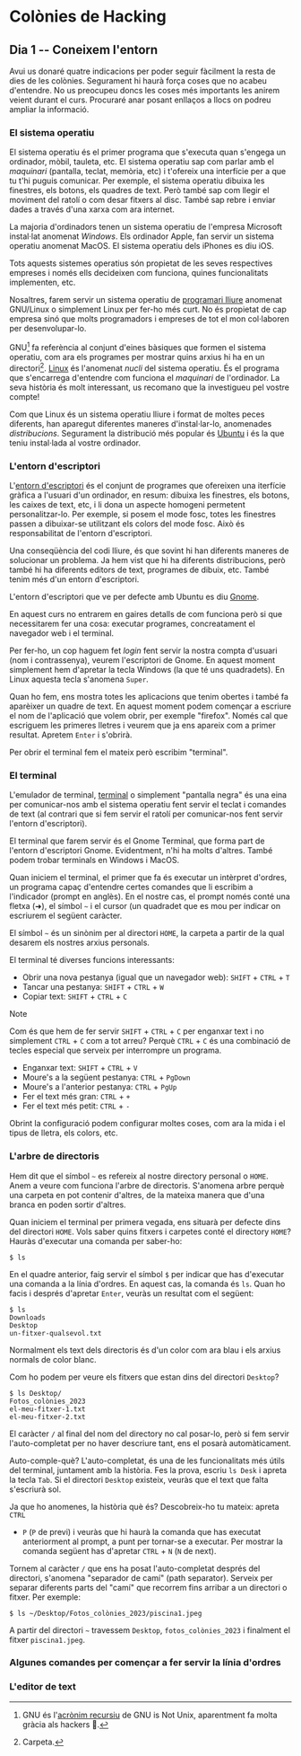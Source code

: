 # Colònies de Hacking

## Dia 1 -- Coneixem l'entorn

Avui us donaré quatre indicacions per poder seguir fàcilment la resta de dies
de les colònies. Segurament hi haurà força coses que no acabeu d'entendre. No
us preocupeu doncs les coses més importants les anirem veient durant el curs.
Procuraré anar posant enllaços a llocs on podreu ampliar la informació.

### El sistema operatiu

El sistema operatiu és el primer programa que s'executa quan s'engega un
ordinador, mòbil, tauleta, etc. El sistema operatiu sap com parlar amb el
*maquinari* (pantalla, teclat, memòria, etc) i t'ofereix una interfície per a
que tu t'hi puguis comunicar. Per exemple, el sistema operatiu dibuixa les
finestres, els botons, els quadres de text. Però també sap com llegir el
moviment del ratolí o com desar fitxers al disc. També sap rebre i enviar dades
a través d'una xarxa com ara internet.

La majoria d'ordinadors tenen un sistema operatiu de l'empresa Microsoft
instal·lat anomenat *Windows*. Els ordinador Apple, fan servir un sistema
operatiu anomenat MacOS. El sistema operatiu dels iPhones es diu iOS.

Tots aquests sistemes operatius són propietat de les seves respectives empreses
i només ells decideixen com funciona, quines funcionalitats implementen, etc.

Nosaltres, farem servir un sistema operatiu de [programari
lliure](https://ca.wikipedia.org/wiki/Programari_lliure) anomenat GNU/Linux o
simplement Linux per fer-ho més curt. No és propietat de cap empresa sinó que
molts programadors i empreses de tot el mon col·laboren per desenvolupar-lo.

GNU[^1] fa referència al conjunt d'eines bàsiques que formen el sistema
operatiu, com ara els programes per mostrar quins arxius hi ha en un
directori[^2]. [Linux](https://ca.wikipedia.org/wiki/Linux) és l'anomenat
*nucli* del sistema operatiu. És el programa que s'encarrega d'entendre com
funciona el *maquinari* de l'ordinador. La seva història és molt interessant,
us recomano que la investigueu pel vostre compte!

Com que Linux és un sistema operatiu lliure i format de moltes peces diferents,
han aparegut diferentes maneres d'instal·lar-lo, anomenades *distribucions*.
Segurament la distribució més popular és [Ubuntu](https://ubuntu.com/) i és la
que teniu instal·lada al vostre ordinador.

[^1]: GNU és l'[acrònim
    recursiu](https://ca.wikipedia.org/wiki/Acr%C3%B2nim_recursiu) de GNU is
    Not Unix, aparentment fa molta gràcia als hackers 🤷.

[^2]: Carpeta.

### L'entorn d'escriptori

L'[entorn d'escriptori](https://ca.wikipedia.org/wiki/Entorn_d%27escriptori) és
el conjunt de programes que ofereixen una iterfície gràfica a l'usuari d'un
ordinador, en resum: dibuixa les finestres, els botons, les caixes de text,
etc, i li dona un aspecte homogeni permetent personalitzar-lo. Per exemple, si
posem el mode fosc, totes les finestres passen a dibuixar-se utilitzant els
colors del mode fosc. Això és responsabilitat de l'entorn d'escriptori.

Una conseqüència del codi lliure, és que sovint hi han diferents maneres de
solucionar un problema. Ja hem vist que hi ha diferents distribucions, però
també hi ha diferents editors de text, programes de dibuix, etc. També tenim
més d'un entorn d'escriptori.

L'entorn d'escriptori que ve per defecte amb Ubuntu es diu
[Gnome](https://www.gnome.org/).

En aquest curs no entrarem en gaires detalls de com funciona però si que
necessitarem fer una cosa: executar programes, concreatament el navegador web i
el terminal.

Per fer-ho, un cop haguem fet *login* fent servir la nostra compta d'usuari
(nom i contrassenya), veurem l'escriptori de Gnome. En aquest moment simplement
hem d'apretar la tecla Windows (la que té uns quadradets). En Linux aquesta
tecla s'anomena `Super`.

Quan ho fem, ens mostra totes les aplicacions que tenim obertes i també fa
aparèixer un quadre de text. En aquest moment podem començar a escriure el nom
de l'aplicació que volem obrir, per exemple "firefox". Només cal que escriguem
les primeres lletres i veurem que ja ens apareix com a primer resultat. Apretem
`Enter` i s'obrirà.

Per obrir el terminal fem el mateix però escribim "terminal".

### El terminal

L'emulador de terminal,
[terminal](https://ca.wikipedia.org/wiki/Terminal_d%27ordinador) o simplement
"pantalla negra" és una eina per comunicar-nos amb el sistema operatiu fent
servir el teclat i comandes de text (al contrari que si fem servir el ratolí
per comunicar-nos fent servir l'entorn d'escriptori).

El terminal que farem servir és el Gnome Terminal, que forma part de l'entorn
d'escriptori Gnome. Evidentment, n'hi ha molts d'altres. També podem trobar
terminals en Windows i MacOS.

Quan iniciem el terminal, el primer que fa és executar un intèrpret d'ordres,
un programa capaç d'entendre certes comandes que li escribim a l'indicador
(prompt en anglès). En el nostre cas, el prompt només conté una fletxa (➜), el
símbol `~` i el cursor (un quadradet que es mou per indicar on escriurem el
següent caràcter.

El símbol `~` és un sinònim per al directori `HOME`, la carpeta a partir de la
qual desarem els nostres arxius personals.

El terminal té diverses funcions interessants:

* Obrir una nova pestanya (igual que un navegador web): `SHIFT` + `CTRL` + `T`
* Tancar una pestanya: `SHIFT` + `CTRL` + `W`
* Copiar text: `SHIFT` + `CTRL` + `C`

> [!NOTE]
> Com és que hem de fer servir `SHIFT` + `CTRL` + `C` per enganxar text i no
> simplement `CTRL` + `C` com a tot arreu? Perquè `CTRL` + `C` és una
> combinació de tecles especial que serveix per interrompre un programa.

* Enganxar text: `SHIFT` + `CTRL` + `V`
* Moure's a la següent pestanya: `CTRL` + `PgDown`
* Moure's a l'anterior pestanya: `CTRL` + `PgUp`
* Fer el text més gran: `CTRL` + `+`
* Fer el text més petit: `CTRL` + `-`

Obrint la configuració podem configurar moltes coses, com ara la mida i el
tipus de lletra, els colors, etc.

### L'arbre de directoris

Hem dit que el símbol `~` es refereix al nostre directory personal o `HOME`.
Anem a veure com funciona l'arbre de directoris. S'anomena arbre perquè una
carpeta en pot contenir d'altres, de la mateixa manera que d'una branca en
poden sortir d'altres.

Quan iniciem el terminal per primera vegada, ens situarà per defecte dins del
directori `HOME`. Vols saber quins fitxers i carpetes conté el directory
`HOME`? Hauràs d'executar una comanda per saber-ho:

```
$ ls
```

En el quadre anterior, faig servir el símbol `$` per indicar que has d'executar
una comanda a la línia d'ordres. En aquest cas, la comanda és `ls`. Quan ho
facis i després d'apretar `Enter`, veuràs un resultat com el següent:

```
$ ls
Downloads
Desktop
un-fitxer-qualsevol.txt
```

Normalment els text dels directoris és d'un color com ara blau i els arxius
normals de color blanc.

Com ho podem per veure els fitxers que estan dins del directori `Desktop`?

```
$ ls Desktop/
Fotos_colònies_2023
el-meu-fitxer-1.txt
el-meu-fitxer-2.txt
```

El caràcter `/` al final del nom del directory no cal posar-lo, però si fem
servir l'auto-completat per no haver descriure tant, ens el posarà
automàticament.

Auto-comple-què? L'auto-completat, és una de les funcionalitats més útils del
terminal, juntament amb la història. Fes la prova, escriu `ls Desk` i apreta la
tecla `Tab`. Si el directori `Desktop` existeix, veuràs que el text que falta
s'escriurà sol.

Ja que ho anomenes, la història què és? Descobreix-ho tu mateix: apreta `CTRL`
+ `P` (`P` de previ) i veuràs que hi haurà la comanda que has executat
anteriorment al prompt, a punt per tornar-se a executar. Per mostrar la
comanda següent has d'apretar `CTRL` + `N` (`N` de next).

Tornem al caràcter `/` que ens ha posat l'auto-completat després del directori,
s'anomena "separador de camí" (path separator). Serveix per separar diferents
parts del "camí" que recorrem fins arribar a un directori o fitxer. Per
exemple:

```
$ ls ~/Desktop/Fotos_colònies_2023/piscina1.jpeg
```

A partir del directori `~` travessem `Desktop`, `fotos_colònies_2023` i
finalment el fitxer `piscina1.jpeg`.

### Algunes comandes per començar a fer servir la línia d'ordres

### L'editor de text
